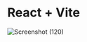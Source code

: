 # React + Vite

![Screenshot (120)](https://github.com/Biradarmaddy/JOBHAI/assets/126354907/66fce361-8eac-43f1-b211-55c14d8ce74a)


